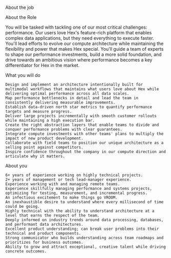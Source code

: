  About the job

About the Role


You will be tasked with tackling one of our most critical challenges: performance. Our users love Hex's feature-rich platform that enables complex data applications, but they need everything to execute faster. You'll lead efforts to evolve our compute architecture while maintaining the flexibility and power that makes Hex special. You'll guide a team of experts to shape our performance investments, build a more solid foundation, and drive towards an ambitious vision where performance becomes a key differentiator for Hex in the market.


What you will do


    Design and implement an architecture intentionally built for multimodal workflows that maintains what users love about Hex while delivering optimal performance across all data scales.
    Map performance bottlenecks in detail and lead the team in consistently delivering measurable improvements.
    Establish data-driven north star metrics to quantify performance targets and measure progress.
    Deliver large projects incrementally with smooth customer rollouts while maintaining a high execution bar.
    Create the right abstraction layers that enable teams to divide and conquer performance problems with clear guarantees.
    Integrate compute investments with other teams' plans to multiply the impact of new product development.
    Collaborate with field teams to position our unique architecture as a selling point against competitors.
    Inspire confidence throughout the company in our compute direction and articulate why it matters.


About you


    6+ years of experience working on highly technical projects.
    2+ years of management or tech lead-manager experience.
    Experience working with and managing remote teams.
    Experience skillfully managing performance and systems projects, optimizing for testing, measurement, and incremental progress.
    An infectious excitement to make things go VROOM.
    An inexhaustible desire to understand where every millisecond of time could be going.
    Highly technical with the ability to understand architecture at a level that earns the respect of the team.
    Deeply informed on industry trends around data processing, databases, and performant data architectures.
    Excellent product understanding; can break user problems into their technical and product components.
    Strong communicator who builds understanding across team roadmaps and prioritizes for business outcomes.
    Ability to grow and attract exceptional, creative talent while driving concrete outcomes.

